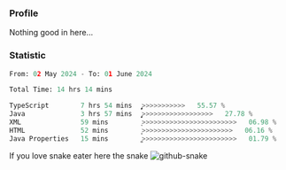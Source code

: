 ### Profile 

Nothing good in here...

### Statistic
<!--START_SECTION:waka-->

```python
From: 02 May 2024 - To: 01 June 2024

Total Time: 14 hrs 14 mins

TypeScript        7 hrs 54 mins   ̡͎͎͎͎͎͎͎͎͎͎͎͎͎>>>>>>>>>>>   55.57 %
Java              3 hrs 57 mins   ̡͎͎͎͎͎͎>>>>>>>>>>>>>>>>>>   27.78 %
XML               59 mins         ͎>>>>>>>>>>>>>>>>>>>>>>>>   06.98 %
HTML              52 mins         ͎̦>>>>>>>>>>>>>>>>>>>>>>>   06.16 %
Java Properties   15 mins         ͚>>>>>>>>>>>>>>>>>>>>>>>>   01.79 %
```

<!--END_SECTION:waka-->

If you love snake eater here the snake 
<picture>
  <source media="(prefers-color-scheme: dark)" srcset="https://github.com/pradana4648/pradana4648/blob/c0566a83ca6ea5f2e46bab00e717c4c82b4b5c4c/github-contribution-grid-snake-dark.svg" />
  <source media="(prefers-color-scheme: light)" srcset="https://github.com/pradana4648/pradana4648/blob/c0566a83ca6ea5f2e46bab00e717c4c82b4b5c4c/github-contribution-grid-snake.svg" />
  <img alt="github-snake" src="https://github.com/pradana4648/pradana4648/blob/c0566a83ca6ea5f2e46bab00e717c4c82b4b5c4c/github-contribution-grid-snake.svg" />
</picture>
